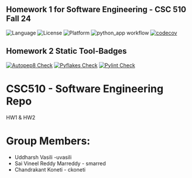 ## Homework 1 for Software Engineering - CSC 510 Fall 24
![Language](https://img.shields.io/badge/Python-3776AB?style=for-the-badge&logo=python&logoColor=white)
![License](https://img.shields.io/github/license/CSC510-SE-Uddharsh-Vineel-Chandrakant/HW1.svg)
![Platform](https://img.shields.io/badge/Linux-FCC624?style=for-the-badge&logo=linux&logoColor=black)
![python_app workflow](https://github.com/CSC510-SE-Uddharsh-Vineel-Chandrakant/HW1/actions/workflows/python-app.yml/badge.svg)
[![codecov](https://codecov.io/gh/CSC510-SE-Uddharsh-Vineel-Chandrakant/HW1/graph/badge.svg?token=7HN53KY6WF)](https://codecov.io/gh/CSC510-SE-Uddharsh-Vineel-Chandrakant/HW1)

## Homework 2 Static Tool-Badges
[![Autopep8 Check](https://github.com/CSC510-SE-Uddharsh-Vineel-Chandrakant/HW1/actions/workflows/autopep8_check.yml/badge.svg)](https://github.com/CSC510-SE-Uddharsh-Vineel-Chandrakant/HW1/actions/workflows/autopep8_check.yml)
[![Pyflakes Check](https://github.com/CSC510-SE-Uddharsh-Vineel-Chandrakant/HW1/actions/workflows/pyflakes_check.yml/badge.svg)](https://github.com/CSC510-SE-Uddharsh-Vineel-Chandrakant/HW1/actions/workflows/pyflakes_check.yml)
[![Pylint Check](https://github.com/CSC510-SE-Uddharsh-Vineel-Chandrakant/HW1/actions/workflows/pylint_check.yml/badge.svg)](https://github.com/CSC510-SE-Uddharsh-Vineel-Chandrakant/HW1/actions/workflows/pylint_check.yml)

# CSC510 - Software Engineering Repo
HW1 & HW2
# Group Members:
- Uddharsh Vasili -uvasili
- Sai Vineel Reddy Marreddy - smarred
- Chandrakant Koneti - ckoneti
